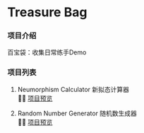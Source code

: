 <!--
 * @Author: Hyman Choi
 * @Date: 2021-01-12 22:25:08
 * @LastEditTime: 2021-01-20 22:19:53
 * @LastEditors: Please set LastEditors
 * @Description: In User Settings Edit
 * @FilePath: /Treasure-Bag/README.md
-->
# Treasure Bag

### 项目介绍

百宝袋：收集日常练手Demo

### 项目列表

1. Neumorphism Calculator 新拟态计算器  
💁‍♂️ [项目预览](https://hymanchoi.github.io/Treasure-Bag/Neumorphism-Calculator/index.html)

2. Random Number Generator 随机数生成器  
💁‍♂️ [项目预览](https://hymanchoi.github.io/Treasure-Bag/Random-Number-Generator/index.html)

